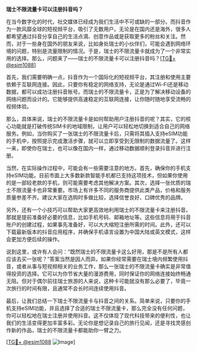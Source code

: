 **瑞士不限流量卡可以注册抖音吗？**

在当今数字化的时代，社交媒体已经成为我们生活中不可或缺的一部分。而抖音作为一款风靡全球的短视频平台，吸引了无数用户。无论是在国内还是海外，很多人都希望通过抖音分享自己的生活点滴、创意作品或是获取更多的粉丝和关注。然而，对于一些身在国外的朋友来说，比如身处瑞士的小伙伴们，可能会遇到网络环境的问题，特别是流量限制的情况。于是，瑞士的不限流量卡就成为了一个非常实用的选择。那么，问题来了——瑞士的不限流量卡可以注册抖音吗？[[TG💪+ @esim1088](https://t.me/s/esim1088)]

首先，我们需要明确一点，抖音作为一个国际化的短视频平台，其注册和使用主要依赖于互联网连接。因此，只要你有稳定的网络支持，无论是通过Wi-Fi还是移动数据，都可以成功注册抖音账号。而瑞士的不限流量卡，正是为了解决移动设备的网络问题而设计的。它能够提供高速稳定的互联网连接，让你随时随地享受流畅的视频体验。

那么，具体来说，瑞士的不限流量卡是如何帮助用户注册抖音的呢？其实，它的核心功能就是打破传统SIM卡的地域限制，让用户可以轻松地切换到适合自己的网络服务。例如，当你购买了一张瑞士的不限流量卡后，只需将其插入支持eSIM功能的手机中，按照提示完成激活步骤，就可以立即享受到无限制的数据流量了。这样一来，即使你在瑞士，也可以像在国内一样，通过移动数据顺利登录抖音并进行注册。

当然，在实际操作过程中，可能会有一些需要注意的地方。首先，确保你的手机支持eSIM功能。目前市面上大多数新款智能手机都已支持这项技术，但如果你使用的是一部较老款的手机，则可能需要考虑其他解决方案。其次，选择一张优质的瑞士不限流量卡也非常重要。市场上有许多不同的服务商提供此类产品，价格和服务质量参差不齐。建议大家在选购时多做比较，选择信誉良好、口碑优秀的品牌。

另外，还有一个小技巧可以帮助大家更高效地利用瑞士的不限流量卡来注册抖音。那就是提前准备好必要的信息，比如手机号码、邮箱地址等。这些信息将用于抖音账户的创建过程，如果事先准备好，可以大大缩短注册所需的时间。此外，还可以下载最新版本的抖音应用程序，并确保手机语言设置为中国大陆或英文模式，这样会更加方便后续的操作。

说到这里，或许有人会问：“既然瑞士的不限流量卡这么好用，那是不是所有人都应该去买一张呢？”答案当然是因人而异。如果你经常需要在瑞士境内频繁使用抖音，或者从事与短视频相关的业务工作，那么一张瑞士的不限流量卡确实是非常值得投资的选择。它可以为你节省大量的漫游费用，同时保证你的网络连接始终畅通无阻。但对于偶尔前往瑞士旅游的人来说，这种卡可能就没有那么必要了，毕竟一次旅行的时间有限，且通常不会长时间连续使用抖音。

最后，让我们总结一下瑞士不限流量卡与抖音之间的关系。简单来说，只要你的手机支持eSIM功能，并且选择了合适的瑞士不限流量卡，那么完全没有任何问题，你可以轻松地在瑞士注册并使用抖音。这不仅体现了现代科技带来的便利性，也让我们的生活变得更加丰富多彩。无论你是想记录自己的旅行见闻，还是寻找灵感创作新的作品，瑞士的不限流量卡都能助你一臂之力。

[[TG💪+ @esim1088](https://t.me/s/esim1088) ![Image](https://i.postimg.cc/4NQfJmqS/Snipaste-2025-05-13-00-14-12.png)]